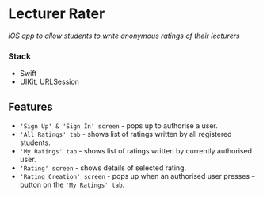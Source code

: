 # Lecturer Rater
_iOS app to allow students to write anonymous ratings of their lecturers_

### Stack
* Swift
* UIKit, URLSession

## Features
* `'Sign Up' & 'Sign In' screen` - pops up to authorise a user.
* `'All Ratings' tab` - shows list of ratings written by all registered students.
* `'My Ratings' tab` - shows list of ratings written by currently authorised user.
* `'Rating' screen` - shows details of selected rating.
* `'Rating Creation' screen`  - pops up when an authorised user presses `+` button on the `'My Ratings' tab`.
